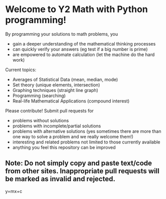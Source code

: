 # Welcome to Y2 Math with Python programming!

By programming your solutions to math problems, you
- gain a deeper understanding of the mathematical thinking processes
- can quickly verify your answers (eg test if a big number is prime)
- are empowered to automate calculation (let the machine do the hard work)

Current topics:
- Averages of Statistical Data (mean, median, mode)
- Set theory (unique elements, intersection)
- Graphing techniques (straight line graph)
- Programming (searching)
- Real-life Mathematical Applications (compound interest)

Please contribute! Submit pull requests for
- problems without solutions
- problems with incomplete/partial solutions
- problems with alternative solutions (yes sometimes there are more than one way to solve a problem and we really welcome them!)
- interesting and related problems not limited to those currently available
- anything you feel this repository can be improved

## Note: Do not simply copy and paste text/code from other sites. Inappropriate pull requests will be marked as invalid and rejected.

y=mx+c
